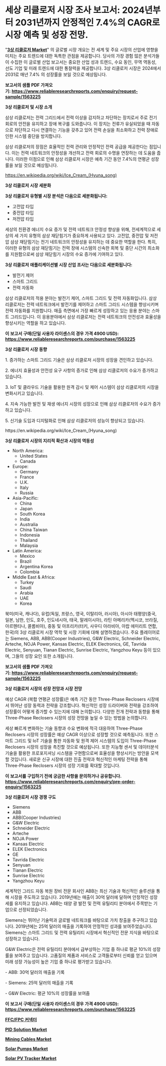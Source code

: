 <p><h1>세상 리클로저 시장 조사 보고서: 2024년부터 2031년까지 안정적인 7.4%의 CAGR로 시장 예측 및 성장 전망.</h1></p><p>"<strong><a href="https://www.reliableresearchreports.com/three-phase-reclosers-r1563225">3상 리클로저 Market</a></strong>" 의 글로벌 시장 개요는 전 세계 및 주요 시장의 산업에 영향을 미치는 주요 트렌드에 대한 독특한 관점을 제공합니다. 당사의 가장 경험 많은 분석가들이 수집한 이 글로벌 산업 보고서는 중요한 산업 성과 트렌드, 수요 동인, 무역 역동성, 선도 기업 및 미래 트렌드에 대한 통찰력을 제공합니다. 3상 리클로저 시장은 2024에서 2031로 매년 7.4% 의 성장률을 보일 것으로 예상됩니다.</p>
<p><strong>보고서의 샘플 PDF 가져오기:&nbsp;<a href="https://www.reliableresearchreports.com/enquiry/request-sample/1563225">https://www.reliableresearchreports.com/enquiry/request-sample/1563225</a></strong></p>
<p><strong>3상 리클로저 및 시장 소개</strong></p>
<p><p>삼상 리클로저는 전력 그리드에서 전력 이상을 감지하고 차단하는 장치로서 주로 전기 회로의 안전을 유지하고 장애 복구를 도와줍니다. 이 장치는 전류가 유실되었을 때 자동으로 차단하고 다시 연결하는 기능을 갖추고 있어 전력 손실을 최소화하고 전력 장애로 인한 시스템 중단을 방지합니다.</p><p>삼상 리클로저의 장점은 효율적인 전력 관리와 안정적인 전력 공급을 제공한다는 점입니다. 이는 전력 네트워크의 안정성을 개선하고 전력 회로의 수명을 연장하는 데 도움을 줍니다. 이러한 이점으로 인해 삼상 리클로저 시장은 예측 기간 동안 7.4%의 연평균 성장률을 보일 것으로 예상됩니다.</p></p>
<p><a href="https://en.wikipedia.org/wiki/Ice_Cream_(Hyuna_song)">https://en.wikipedia.org/wiki/Ice_Cream_(Hyuna_song)</a></p>
<p><strong>3상 리클로저 시장 세분화</strong></p>
<p><strong>3상 리클로저 유형별 시장 분석은 다음으로 세분화됩니다:</strong></p>
<p><ul><li>고전압 타입</li><li>중전압 타입</li><li>저전압 타입</li></ul></p>
<p><p>세상의 친환경 에너지 수요 증가 및 전력 네트워크 안정성 향상을 위해, 전세계적으로 세상의 세 가지 유형의 삼상 재닫힘기가 중요하게 사용되고 있다. 고전압, 중전압 및 저전압 삼상 재닫힘기는 전기 네트워크의 안정성을 유지하는 데 중요한 역할을 한다. 특히, 이러한 유형의 삼상 재닫힘기는 전력 장애 시스템의 신속한 회복 및 중단 시간의 최소화를 지원함으로써 삼상 재닫힘기 시장의 수요 증가에 기여하고 있다.</p></p>
<p><strong>3상 리클로저 애플리케이션별 시장 산업 조사는 다음으로 세분화됩니다:</strong></p>
<p><ul><li>발전기 제어</li><li>스마트 그리드</li><li>전력 자동화</li></ul></p>
<p><p>삼상 리클로저의 적용 분야는 발전기 제어, 스마트 그리드 및 전력 자동화입니다. 삼상 리클로저는 전력 네트워크에서 발전기를 제어하고 스마트 그리드 시스템을 향상시키며 전력 자동화를 지원합니다. 매출 측면에서 가장 빠르게 성장하고 있는 응용 분야는 스마트 그리드입니다. 이 응용분야에서 삼상 리클로저는 전력 네트워크의 안전성과 효율성을 향상시키는 역할을 하고 있습니다.</p></p>
<p><strong>이 보고서 구매(단일 사용자 라이센스의 경우 가격 4900 USD): <a href="https://www.reliableresearchreports.com/purchase/1563225">https://www.reliableresearchreports.com/purchase/1563225</a></strong></p>
<p><strong>3상 리클로저 시장 동향</strong></p>
<p><p>1. 증가하는 스마트 그리드 기술은 삼상 리클로저 시장의 성장을 견인하고 있습니다. </p><p>2. 에너지 효율성과 안전성 요구 사항의 증가로 인해 삼상 리클로저의 수요가 증가하고 있습니다.</p><p>3. IoT 및 클라우드 기술을 활용한 원격 감시 및 제어 시스템이 삼상 리클로저의 시장을 변화시키고 있습니다.</p><p>4. 지속 가능한 발전 및 재생 에너지 시장의 성장으로 인해 삼상 리클로저의 수요가 증가하고 있습니다.</p><p>5. 신기술 도입과 디지털화로 인해 삼상 리클로저의 성능이 향상되고 있습니다.</p></p>
<p>https://en.wikipedia.org/wiki/Ice_Cream_(Hyuna_song)</p>
<p><strong>3상 리클로저 시장의 지리적 확산과 시장의 역동성</strong></p>
<p><ul>
    <li>
        North America:
        <ul>
            <li>United States</li>
            <li>Canada</li>
        </ul>
    </li>
    <li>
        Europe:
        <ul>
            <li>Germany</li>
            <li>France</li>
            <li>U.K.</li>
            <li>Italy</li>
            <li>Russia</li>
        </ul>
    </li>
    <li>
        Asia-Pacific:
        <ul>
            <li>China</li>
            <li>Japan</li>
            <li>South Korea</li>
            <li>India</li>
            <li>Australia</li>
            <li>China Taiwan</li>
            <li>Indonesia</li>
            <li>Thailand</li>
            <li>Malaysia</li>
        </ul>
    </li>
    <li>
        Latin America:
        <ul>
            <li>Mexico</li>
            <li>Brazil</li>
            <li>Argentina Korea</li>
            <li>Colombia</li>
        </ul>
    </li>
    <li>
        Middle East & Africa:
        <ul>
            <li>Turkey</li>
            <li>Saudi</li>
            <li>Arabia</li>
            <li>UAE</li>
            <li>Korea</li>
        </ul>
    </li>
    </ul></p>
<p><p>북미(미국, 캐나다), 유럽(독일, 프랑스, 영국, 이탈리아, 러시아), 아시아 태평양(중국, 일본, 남한, 인도, 호주, 인도네시아, 태국, 말레이시아), 라틴 아메리카(멕시코, 브라질, 아르헨티나, 콜롬비아), 중동 및 아프리카(터키, 사우디 아라비아, 아랍 에미리트 연합, 한국)의 3상 리클로저 시장 역학 및 시장 기회에 대해 설명하겠습니다. 주요 플레이어로는 Siemens, ABB, ABB(Cooper Industries), G&W Electric, Schneider Electric, Arteche, NOJA Power, Kansas Electric, ELEK Electronics, GE, Tavrida Electric, Senyuan, Tianan Electric, Sunrise Electric, Yangzhou Keyu 등이 있으며, 그들의 성장 요인 또한 소개됩니다.</p></p>
<p><strong>보고서의 샘플 PDF 가져오기:&nbsp;<a href="https://www.reliableresearchreports.com/enquiry/request-sample/1563225">https://www.reliableresearchreports.com/enquiry/request-sample/1563225</a></strong></p>
<p><strong>3상 리클로저 시장의 성장 전망과 시장 전망</strong></p>
<p><p>예상 CAGR (복합 연평균 성장률)은 예측 기간 동안 Three-Phase Reclosers 시장에서 뛰어난 성장 동력과 전략을 강조합니다. 혁신적인 성장 드라이버와 전략을 강조하여 성장률이 어떻게 증가할 수 있는지에 대해 논의합니다. 다양한 전개 전략과 동향을 통해 Three-Phase Reclosers 시장의 성장 전망을 높일 수 있는 방법을 논의합니다.</p><p>세상 빠르게 변화하는 기술 동향과 수요 변화에 적극 대응하여 Three-Phase Reclosers 시장의 성장률은 예상 CAGR 이상으로 성장할 것으로 예측됩니다. 또한 스마트 그리드 및 IoT 기술을 통한 자동화 및 원격 제어 시스템의 도입이 Three-Phase Reclosers 시장의 성장을 촉진할 것으로 예상됩니다. 또한 지능형 센서 및 데이터분석 기술을 활용한 프로포지셔닝 시스템을 구현함으로써 효율성을 향상시키는 방안을 모색할 것입니다. 새로운 신규 시장에 대한 진출 전략과 혁신적인 마케팅 전략을 통해 Three-Phase Reclosers 시장의 성장 기회를 확대할 것입니다.</p></p>
<p><strong>이 보고서를 구입하기 전에 궁금한 사항을 문의하거나 공유합니다. <a href="https://www.reliableresearchreports.com/enquiry/pre-order-enquiry/1563225">https://www.reliableresearchreports.com/enquiry/pre-order-enquiry/1563225</a></strong></p>
<p><strong>3상 리클로저 시장 경쟁 구도</strong></p>
<p><ul><li>Siemens</li><li>ABB</li><li>ABB(Cooper Industries)</li><li>G&W Electric</li><li>Schneider Electric</li><li>Arteche</li><li>NOJA Power</li><li>Kansas Electric</li><li>ELEK Electronics</li><li>GE</li><li>Tavrida Electric</li><li>Senyuan</li><li>Tianan Electric</li><li>Sunrise Electric</li><li>Yangzhou Keyu</li></ul></p>
<p><p>세계적인 그리드 자동 복원 장비 전문 회사인 ABB는 최신 기술과 혁신적인 솔루션을 통해 시장을 주도하고 있습니다. 2019년에는 매출이 30억 달러에 달하며 안정적인 성장세를 유지하고 있습니다. ABB는 태양 광 발전 및 전력 유틸리티 분야에서 주목받는 기업으로 선정되었습니다.</p><p>Siemens는 뛰어난 기술력과 글로벌 네트워크를 바탕으로 가치 창출을 추구하고 있습니다. 2019년에는 25억 달러의 매출을 기록하여 안정적인 성과를 보여주었습니다. Siemens는 스마트 그리드 및 전력 유틸리티 시장에서 혁신적인 전문 지식을 바탕으로 성장하고 있습니다.</p><p>G&W Electric은 전력 유틸리티 분야에서 급부상하는 기업 중 하나로 평균 10%의 성장률을 보여주고 있습니다. 고품질의 제품과 서비스로 고객들로부터 신뢰를 얻고 있으며 미래 성장 가능성이 높은 기업 중 하나로 평가받고 있습니다.</p><p>- ABB: 30억 달러의 매출을 기록</p><p>- Siemens: 25억 달러의 매출을 기록</p><p>- G&W Electric: 평균 10%의 성장률을 보여줌</p></p>
<p><strong>이 보고서 구매(단일 사용자 라이센스의 경우 가격 4900 USD): <a href="https://www.reliableresearchreports.com/purchase/1563225">https://www.reliableresearchreports.com/purchase/1563225</a></strong></p>
<p><strong><p><a href="https://github.com/sougarounis/Market-Research-Report-List-5/blob/main/443196488373.md">FFC/FPC 커넥터</a></p><p><a href="https://www.linkedin.com/pulse/pid-solution-market-size-growing-cagr-141-report-covers-qvx5e?trackingId=B0bF%2FlSDRHmfXET2b4fEJw%3D%3D">PID Solution Market</a></p><p><a href="https://www.linkedin.com/pulse/insights-mining-cables-market-players-size-geographical-q6fge?trackingId=MANk5dduRzOSVAF9RmzQwA%3D%3D">Mining Cables Market</a></p><p><a href="https://medium.com/@clarenceuvalis67867/solar-pumps-market-a-global-and-regional-analysis-2024-2031-d93728f58937">Solar Pumps Market</a></p><p><a href="https://medium.com/@clarenceuvalis67867/global-solar-pv-tracker-market-is-projected-to-grow-at-a-cagr-of-8-4-405872e2c102">Solar PV Tracker Market</a></p></strong></p>
<p></p>